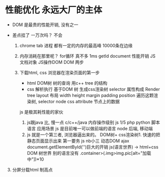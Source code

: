 # 性能优化 永远大厂的主体

- DOM 是最贵的性能开销, 没有之一

- 差点挂了
    一万次吗？ 不会
    1. chrome tab 进程 都有一定的内存的最高峰
        10000条在边缘
    2. 内存消耗在那里呢？
        for循环 真不多 1ms
        getId document 性能开销
            JS 文档对象 JS操作DOM
    DOM 两步
    1. 下载html, css 浏览器在渲染页面的第一步
        - html DOM树 树的查询 用c++
            tree 的结构
        - css 解析执行 基于DOM 树 生成css渲染树 selector 属性构成
        Render tree layout 布局 width height margin padding position
        遍历这颗渲染树, 
        selector node css 
        attribute 节点上的数据
        
        js 是极其耗性能的家伙
        1. js跟java 比, 慢一点
            c/c++/java 内存操作级别
            js 1/5 php python 脚本语言
            应用场景 js 是目前唯一可以做前端的语言
            node 后端, 移动端 
        2. js 就是一个第三者, 浏览器逼出来的。
            DOM树+ css渲染树1. 快速的把静态页面显示出来 第一要务
            js  nb小三 动态DOM ajax 
            document.getElementById('')巨大的开销
            js(语言世界) -> html+css DOM 树世界
            别的语言没有
.container>(.img>img.pic[alt="加载中"])*10
3. 分屏分载html 制高点
